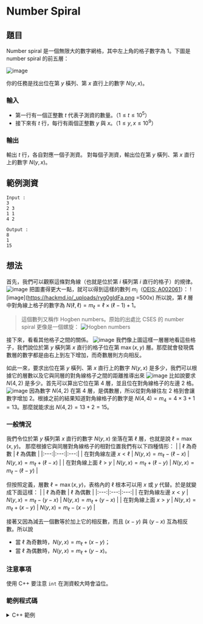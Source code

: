 Number Spiral
===

題目
---
Number spiral 是一個無限大的數字網格，其中左上角的格子數字為 $1$。下圖是 number spiral 的前五層：

![image](https://hackmd.io/_uploads/HyqlHfOK6.png)

你的任務是找出位在第 $y$ 橫列、第 $x$ 直行上的數字 $N(y,x)$。

### 輸入
- 第一行有一個正整數 $t$ 代表子測資的數量。（$1 \le t \le 10^5$）
- 接下來有 $t$ 行，每行有兩個正整數 $y$ 與 $x$。（$1 \le y, x \le 10^9$）

### 輸出
輸出 $t$ 行，各自對應一個子測資。
對每個子測資，輸出位在第 $y$ 橫列、第 $x$ 直行上的數字 $N(y,x)$。

範例測資
---
```
Input :
3
2 3
1 1
4 2

Output :
8
1
15
```

想法
---

首先，我們可以觀察這條對角線（也就是位於第 $i$ 橫列第 $i$ 直行的格子）的規律。
![image](https://hackmd.io/_uploads/ByKgZL_tp.png)
把圖畫得更大一點，就可以得到這樣的數列 $m_i$（[OEIS: A002061](https://oeis.org/A002061)）：
![image](https://hackmd.io/_uploads/ryg0gIdFa.png =500x)
所以說，第 $\ell$ 層中對角線上格子的數字為 $N(\ell,\ell) = m_\ell = \ell \times (\ell - 1) + 1$。

> 這個數列又稱作 Hogben numbers。原始的出處比 CSES 的 number spiral 更像是一個螺旋：
> ![Hogben numbers](https://www.numbersaplenty.com/pics/hogben.png)

接下來，看看其他格子之間的關係。
![image](https://hackmd.io/_uploads/H1F3xLdtp.png)
我們像上圖這樣一層層地看這些格子，我們說位於第 $y$ 橫列第 $x$ 直行的格子位在第 $\max(x, y)$ 層。那麼就會發現偶數層的數字都是由右上到左下增加，而奇數層則方向相反。

如此一來，要求出位在第 $y$ 橫列、第 $x$ 直行上的數字 $N(y,x)$ 是多少，我們可以根據它的層數以及它與同層的對角線格子之間的距離推導出來
![image](https://hackmd.io/_uploads/rkKGZLOFT.png)
比如說要求 $N(4,2)$ 是多少。首先可以算出它位在第 $4$ 層，並且位在對角線格子的左邊 $2$ 格。
![image](https://hackmd.io/_uploads/BJVXZLOKT.png)
因為數字 $N(4,2)$ 在第 $4$ 層，是偶數層，所以從對角線往左 $2$ 格到會讓數字增加 $2$。根據之前的結果知道對角線格子的數字是 $N(4,4) = m_4 = 4 \times 3 + 1 = 13$。那麼就能求出 $N(4,2) = 13 + 2 = 15$。
<!--
![image](https://hackmd.io/_uploads/rk4NZIuYT.png =400x)
-->

### 一般情況
我們令位於第 $y$ 橫列第 $x$ 直行的數字 $N(y,x)$ 坐落在第 $\ell$ 層，也就是說 $\ell = \max(x,y)$。
那麼根據它與同層對角線格子的相對位置我們有以下四種情形：
| | $\ell$ 為奇數 | $\ell$ 為偶數 |
|:---:|:---:|:---:|
| 在對角線左邊  $x < \ell$ | $N(y,x) = m_\ell - (\ell - x)$ | $N(y,x) = m_\ell + (\ell - x)$ |
| 在對角線上面  $\ell > y$ | $N(y,x) = m_\ell + (\ell - y)$ | $N(y,x) = m_\ell - (\ell - y)$ |

但按照定義，層數 $\ell = \max(x, y)$，表格內的 $\ell$ 根本可以用 $x$ 或 $y$ 代替。於是就變成下面這樣：
| | $\ell$ 為奇數 | $\ell$ 為偶數 |
|:---:|:---:|:---:|
| 在對角線左邊  $x < y$ | $N(y,x) = m_\ell - (y - x)$ | $N(y,x) = m_\ell + (y - x)$ |
| 在對角線上面  $x > y$ | $N(y,x) = m_\ell + (x - y)$ | $N(y,x) = m_\ell - (x - y)$ |

接著又因為減去一個數等於加上它的相反數，而且 $(x-y)$ 與 $(y-x)$ 互為相反數。所以說
- 當 $\ell$ 為奇數時，$N(y,x) = m_\ell + (x - y)$；
- 當 $\ell$ 為偶數時，$N(y,x) = m_\ell + (y - x)$。

### 注意事項
使用 C++ 要注意 `int` 在測資較大時會溢位。

### 範例程式碼
<details>
<summary>C++ 範例 </summary>
```cpp=
#include <bits/stdc++.h>
#define int long long
using namespace std;

signed main(){
    ios::sync_with_stdio(0); 
    cin.tie(0); cout.tie(0);
    int t, x, y;
    cin >> t;
    while (t--) {
        cin >> y >> x;
        int lv = max(x, y);
        int m = lv * (lv-1) + 1;
        m += (lv % 2) ? x - y : y - x;
        cout << m << '\n';
    }
}
```
</details>